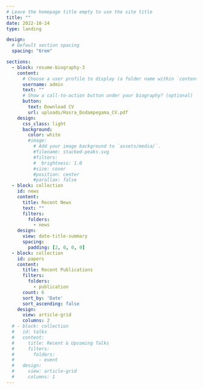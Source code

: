 ```yaml
---
# Leave the homepage title empty to use the site title
title: ""
date: 2022-10-24
type: landing

design:
  # Default section spacing
  spacing: "6rem"

sections:
  - block: resume-biography-3
    content:
      # Choose a user profile to display (a folder name within `content/authors/`)
      username: admin
      text: ""
      # Show a call-to-action button under your biography? (optional)
      button:
        text: Download CV
        url: uploads/Hasra_Dodampegama_CV.pdf
    design:
      css_class: light
      background:
        color: white
        #image:
          # Add your image background to `assets/media/`.
          #filename: stacked-peaks.svg
          #filters:
          #  brightness: 1.0
          #size: cover
          #position: center
          #parallax: false
  - block: collection
    id: news
    content:
      title: Recent News
      text: ""
      filters:
        folders:
          - news
    design:
      view: date-title-summary
      spacing:
        padding: [2, 0, 0, 0]
  - block: collection
    id: papers
    content:
      title: Recent Publications
      filters:
        folders:
          - publication
      count: 6
      sort_by: 'Date'
      sort_ascending: false
    design:
      view: article-grid
      columns: 2
  # - block: collection
  #   id: talks
  #   content:
  #     title: Recent & Upcoming Talks
  #     filters:
  #       folders:
  #         - event
  #   design:
  #     view: article-grid
  #     columns: 1
---
```

